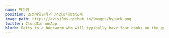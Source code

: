 ```yaml
---
name: 박한영
position: 조선해양공학과 /n인공지능반도체
image_path: https://avisi0ns.github.io/images/hypark.png
twitter: CloudCannonApp
blurb: Betty is a bookworm who will typically have four books on the go.
---
```


